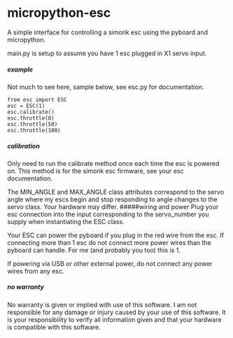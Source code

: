 # micropython-esc
A simple interface for controlling a simonk esc using the pyboard and micropython.

main.py is setup to assume you have 1 esc plugged in X1 servo input.

##### example
Not much to see here, sample below, see esc.py for documentation.

    from esc import ESC
    esc = ESC(1)
    esc.calibrate()
    esc.throttle(0)
    esc.throttle(50)
    esc.throttle(100)

##### calibration
Only need to run the calibrate method once each time the esc is powered on. This method is for the simonk esc firmware, see your esc documentation.

The MIN_ANGLE and MAX_ANGLE class attributes correspond to the servo angle where my escs begin and stop responding to angle changes to the servo class. Your hardware may differ.
#####wiring and power
Plug your esc connection into the input corresponding to the servo_number you supply when instantiating the ESC class.

Your ESC can power the pyboard if you plug in the red wire from the esc. If connecting more than 1 esc do not connect more power wires than the pyboard can handle. For me (and probably you too) this is 1.

If powering via USB or other external power, do not connect any power wires from any esc.

##### no warranty
No warranty is given or implied with use of this software. I am not responsible for any damage or injury caused by your use of this software. It is your responsibility to verify all information given and that your hardware is compatible with this software.
